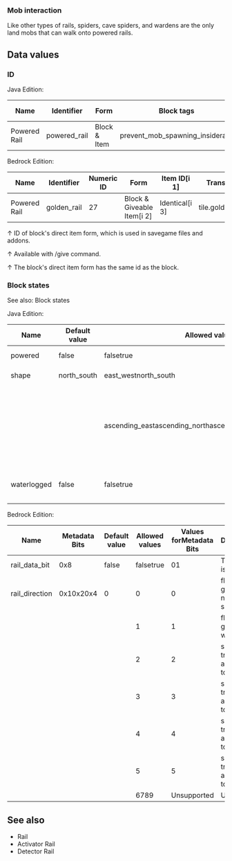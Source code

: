 ### Mob interaction
Like other types of rails, spiders, cave spiders, and wardens are the only land mobs that can walk onto powered rails.

## Data values
### ID
Java Edition:

| Name         | Identifier   | Form         | Block tags                       | Item tags | Translation key              |
|--------------|--------------|--------------|----------------------------------|-----------|------------------------------|
| Powered Rail | powered_rail | Block & Item | prevent_mob_spawning_insiderails | rails     | block.minecraft.powered_rail |

Bedrock Edition:

| Name         | Identifier  | Numeric ID | Form                       | Item ID[i 1]   | Translation key       |
|--------------|-------------|------------|----------------------------|----------------|-----------------------|
| Powered Rail | golden_rail | 27         | Block & Giveable Item[i 2] | Identical[i 3] | tile.golden_rail.name |


↑ ID of block's direct item form, which is used in savegame files and addons.

↑ Available with /give command.

↑ The block's direct item form has the same id as the block.


### Block states
See also: Block states

Java Edition:

| Name        | Default value | Allowed values                                             | Description                                                                                                                                     |
|-------------|---------------|------------------------------------------------------------|-------------------------------------------------------------------------------------------------------------------------------------------------|
| powered     | false         | falsetrue                                                  | True if rail is activated.                                                                                                                      |
| shape       | north_south   | east_westnorth_south                                       | Specifies the rail's orientation.                                                                                                               |
|             |               | ascending_eastascending_northascending_southascending_west | A rail that ascendstowardthe direction noted.For example, anascending_westrail is a straight rail that goes upward from the easttowardthe west. |
| waterlogged | false         | falsetrue                                                  | Whether or not there's water in the same place as this rail.                                                                                    |

Bedrock Edition:

| Name           | Metadata Bits | Default value | Allowed values | Values forMetadata Bits | Description                         |
|----------------|---------------|---------------|----------------|-------------------------|-------------------------------------|
| rail_data_bit  | 0x8           | false         | falsetrue      | 01                      | True if rail is activated.          |
| rail_direction | 0x10x20x4     | 0             | 0              | 0                       | flat track going north-south        |
|                |               |               | 1              | 1                       | flat track going east-west          |
|                |               |               | 2              | 2                       | sloped track ascending to the east  |
|                |               |               | 3              | 3                       | sloped track ascending to the west  |
|                |               |               | 4              | 4                       | sloped track ascending to the north |
|                |               |               | 5              | 5                       | sloped track ascending to the south |
|                |               |               | 6789           | Unsupported             | Unused                              |

## See also
- Rail
- Activator Rail
- Detector Rail


